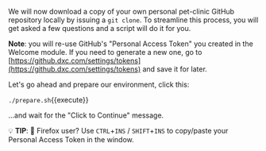 We will now download a copy of your own personal pet-clinic GitHub repository locally by issuing a `git clone`. 
To streamline this process, you will get asked a few questions and a script will do it for you.

**Note**: you will re-use GitHub's "Personal Access Token" you created in the Welcome module. 
If you need to generate a new one, go to [https://github.dxc.com/settings/tokens](https://github.dxc.com/settings/tokens) and save it for later.

Let's go ahead and prepare our environment, click this:

 `./prepare.sh`{{execute}}

...and wait for the "Click to Continue" message.

💡 **TIP**: 🦊 Firefox user? Use `CTRL`+`INS` / `SHIFT`+`INS` to copy/paste your Personal Access Token in the window.
